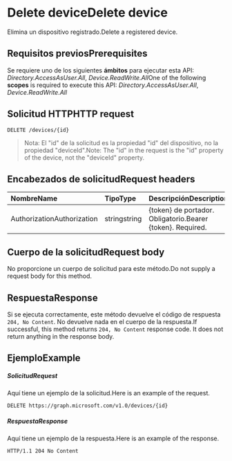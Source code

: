 # <a name="delete-device"></a><span data-ttu-id="e028b-101">Delete device</span><span class="sxs-lookup"><span data-stu-id="e028b-101">Delete device</span></span>

<span data-ttu-id="e028b-102">Elimina un dispositivo registrado.</span><span class="sxs-lookup"><span data-stu-id="e028b-102">Delete a registered device.</span></span>

## <a name="prerequisites"></a><span data-ttu-id="e028b-103">Requisitos previos</span><span class="sxs-lookup"><span data-stu-id="e028b-103">Prerequisites</span></span>
<span data-ttu-id="e028b-104">Se requiere uno de los siguientes **ámbitos** para ejecutar esta API: *Directory.AccessAsUser.All*, *Device.ReadWrite.All*</span><span class="sxs-lookup"><span data-stu-id="e028b-104">One of the following **scopes** is required to execute this API: *Directory.AccessAsUser.All*, *Device.ReadWrite.All*</span></span>

## <a name="http-request"></a><span data-ttu-id="e028b-105">Solicitud HTTP</span><span class="sxs-lookup"><span data-stu-id="e028b-105">HTTP request</span></span>
<!-- { "blockType": "ignored" } -->
```http
DELETE /devices/{id}
```
> <span data-ttu-id="e028b-106">Nota: El "id" de la solicitud es la propiedad "id" del dispositivo, no la propiedad "deviceId".</span><span class="sxs-lookup"><span data-stu-id="e028b-106">Note: The "id" in the request is the "id" property of the device, not the "deviceId" property.</span></span>

## <a name="request-headers"></a><span data-ttu-id="e028b-107">Encabezados de solicitud</span><span class="sxs-lookup"><span data-stu-id="e028b-107">Request headers</span></span>
| <span data-ttu-id="e028b-108">Nombre</span><span class="sxs-lookup"><span data-stu-id="e028b-108">Name</span></span>       | <span data-ttu-id="e028b-109">Tipo</span><span class="sxs-lookup"><span data-stu-id="e028b-109">Type</span></span> | <span data-ttu-id="e028b-110">Descripción</span><span class="sxs-lookup"><span data-stu-id="e028b-110">Description</span></span>|
|:---------------|:--------|:----------|
| <span data-ttu-id="e028b-111">Authorization</span><span class="sxs-lookup"><span data-stu-id="e028b-111">Authorization</span></span>  | <span data-ttu-id="e028b-112">string</span><span class="sxs-lookup"><span data-stu-id="e028b-112">string</span></span>  | <span data-ttu-id="e028b-p101">{token} de portador. Obligatorio.</span><span class="sxs-lookup"><span data-stu-id="e028b-p101">Bearer {token}. Required.</span></span> |

## <a name="request-body"></a><span data-ttu-id="e028b-115">Cuerpo de la solicitud</span><span class="sxs-lookup"><span data-stu-id="e028b-115">Request body</span></span>
<span data-ttu-id="e028b-116">No proporcione un cuerpo de solicitud para este método.</span><span class="sxs-lookup"><span data-stu-id="e028b-116">Do not supply a request body for this method.</span></span>

## <a name="response"></a><span data-ttu-id="e028b-117">Respuesta</span><span class="sxs-lookup"><span data-stu-id="e028b-117">Response</span></span>

<span data-ttu-id="e028b-p102">Si se ejecuta correctamente, este método devuelve el código de respuesta `204, No Content`. No devuelve nada en el cuerpo de la respuesta.</span><span class="sxs-lookup"><span data-stu-id="e028b-p102">If successful, this method returns `204, No Content` response code. It does not return anything in the response body.</span></span>

## <a name="example"></a><span data-ttu-id="e028b-120">Ejemplo</span><span class="sxs-lookup"><span data-stu-id="e028b-120">Example</span></span>
##### <a name="request"></a><span data-ttu-id="e028b-121">Solicitud</span><span class="sxs-lookup"><span data-stu-id="e028b-121">Request</span></span>
<span data-ttu-id="e028b-122">Aquí tiene un ejemplo de la solicitud.</span><span class="sxs-lookup"><span data-stu-id="e028b-122">Here is an example of the request.</span></span>
<!-- {
  "blockType": "request",
  "name": "delete_device"
}-->
```http
DELETE https://graph.microsoft.com/v1.0/devices/{id}
```
##### <a name="response"></a><span data-ttu-id="e028b-123">Respuesta</span><span class="sxs-lookup"><span data-stu-id="e028b-123">Response</span></span>
<span data-ttu-id="e028b-124">Aquí tiene un ejemplo de la respuesta.</span><span class="sxs-lookup"><span data-stu-id="e028b-124">Here is an example of the response.</span></span>
<!-- {
  "blockType": "response",
  "truncated": true
} -->
```http
HTTP/1.1 204 No Content
```

<!-- uuid: 8fcb5dbc-d5aa-4681-8e31-b001d5168d79
2015-10-25 14:57:30 UTC -->
<!-- {
  "type": "#page.annotation",
  "description": "Delete device",
  "keywords": "",
  "section": "documentation",
  "tocPath": ""
}-->
